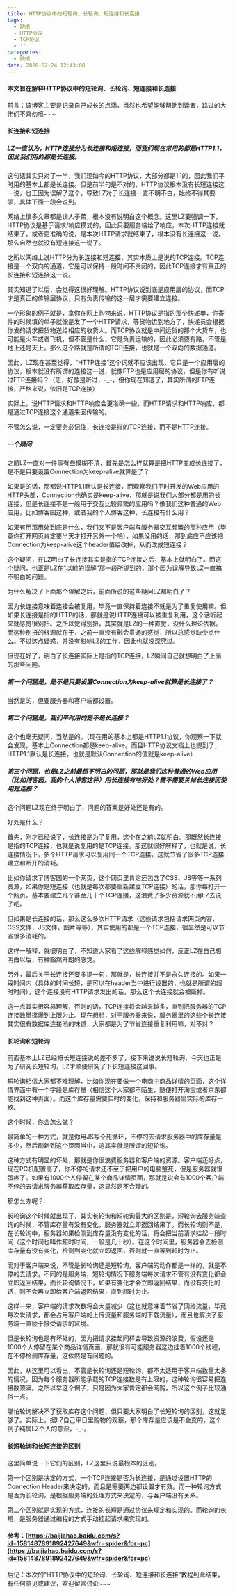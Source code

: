 ```yaml
---
title: HTTP协议中的短轮询、长轮询、短连接和长连接
tags:
  - 网络
  - HTTP协议
  - TCP协议
  - ''
categories:
  - 网络
date: 2020-02-24 12:43:00
---
```

#### 本文旨在解释HTTP协议中的短轮询、长轮询、短连接和长连接

前言：该博客主要是记录自己成长的点滴，当然也希望能够帮助到读者，路过的大佬们不喜勿喷~~~
<!-- more -->
#### 长连接和短连接
##### LZ一直认为，HTTP连接分为长连接和短连接，而我们现在常用的都是HTTP1.1，因此我们用的都是长连接。

这句话其实只对了一半，我们现如今的HTTP协议，大部分都是1.1的，因此我们平时用的基本上都是长连接。但是前半句是不对的，HTTP协议根本没有长短连接这一说，也正因为误解了这个，导致LZ对于长连接一直不明不白，始终不得其要领，具体下面一段会说到。

网络上很多文章都是误人子弟，根本没有说明白这个概念。这里LZ要强调一下，HTTP协议是基于请求/响应模式的，因此只要服务端给了响应，本次HTTP连接就结束了，或者更准确的说，是本次HTTP请求就结束了，根本没有长连接这一说。那么自然也就没有短连接这一说了。

之所以网络上说HTTP分为长连接和短连接，其实本质上是说的TCP连接。TCP连接是一个双向的通道，它是可以保持一段时间不关闭的，因此TCP连接才有真正的长连接和短连接这一说。

其实知道了以后，会觉得这很好理解。HTTP协议说到底是应用层的协议，而TCP才是真正的传输层协议，只有负责传输的这一层才需要建立连接。

一个形象的例子就是，拿你在网上购物来说，HTTP协议是指的那个快递单，你寄件的时候填的单子就像是发了一个HTTP请求，等货物运到地方了，快递员会根据你发的请求把货物送给相应的收货人。而TCP协议就是中间运货的那个大货车，也可能是火车或者飞机，但不管是什么，它是负责运输的，因此必须要有路，不管是地上还是天上。那么这个路就是所谓的TCP连接，也就是一个双向的数据通道。

因此，LZ现在甚至觉得，“HTTP连接”这个词就不应该出现，它只是一个应用层的协议，根本就没有所谓的连接这一说，就像FTP也是应用层的协议，但是你有听说过FTP连接吗？（恩，好像是听过，-_-，但你现在知道了，其实所谓的FTP连接，严格来说，依旧是TCP连接）

实际上，说HTTP请求和HTTP响应会更准确一些，而HTTP请求和HTTP响应，都是通过TCP连接这个通道来回传输的。

不管怎么说，一定要务必记住，长连接是指的TCP连接，而不是HTTP连接。

##### 一个疑问

之前LZ一直对一件事有些模糊不清，首先是怎么样就算是把HTTP变成长连接了，是不是只要设置Connection为keep-alive就算是了？

如果是的话，那都说HTTP1.1默认是长连接，而观察我们平时开发的Web应用的HTTP头部，Connection也确实是keep-alive，那就是说我们大部分都是用的长连接，但是长连接不是一般用于交互比较频繁的应用吗？像我们这种普通的Web应用，比如博客园这种，或者我的个人博客这种，长连接有什么用？

如果有用那用处到底是什么，我们又不是客户端与服务器交互频繁的那种应用（毕竟你打开网页肯定要半天才打开另外一个吧），如果没用的话，那到底应不应该把Connection为keep-alive这个header值给改掉，从而改成短连接？

这个疑问，在LZ明白了长连接其实是指的TCP连接之后，基本上就明白了。而这个疑问，也正是LZ在“以前的误解”那一段所提到的，那个因为误解导致LZ一直搞不明白的问题。

为什么解决了上面那个误解之后，前面所说的这些疑问LZ都明白了？

因为长连接意味着连接会被复用，毕竟一直保持着连接不就是为了重复使用嘛。但如果长连接是指的HTTP的话，那就是说HTTP连接可以被重复利用，这个话听起来就感觉很别扭。之所以觉得别扭，其实就是LZ的一种直觉，没什么理论依据。而这种别扭的根源就在于，之前一直没有融会贯通的感觉，所以总感觉缺少点什么。不过这点疑惑，并没有影响LZ的工作，因此也就没深究过。

但现在好了，明白了长连接实际上是指的TCP连接，LZ瞬间自己就想明白了上面的那些问题。

##### 第一个问题是，是不是只要设置Connection为keep-alive就算是长连接了？

当然是的，但要服务器和客户端都设置。

##### 第二个问题是，我们平时用的是不是长连接？

这个也毫无疑问，当然是的。（现在用的基本上都是HTTP1.1协议，你观察一下就会发现，基本上Connection都是keep-alive。而且HTTP协议文档上也提到了，HTTP1.1默认是长连接，也就是默认Connection的值就是keep-alive）

##### 第三个问题，也是LZ之前最想不明白的问题，那就是我们这种普通的Web应用（比如博客园，我的个人博客这种）用长连接有啥好处？需不需要关掉长连接而使用短连接？

这个问题LZ现在终于明白了，问题的答案是好处还是有的。

好处是什么？

首先，刚才已经说了，长连接是为了复用，这个在之前LZ就明白。那既然长连接是指的TCP连接，也就是说复用的是TCP连接。那这就很好解释了，也就是说，长连接情况下，多个HTTP请求可以复用同一个TCP连接，这就节省了很多TCP连接建立和断开的消耗。

比如你请求了博客园的一个网页，这个网页里肯定还包含了CSS、JS等等一系列资源，如果你是短连接（也就是每次都要重新建立TCP连接）的话，那你每打开一个网页，基本要建立几个甚至几十个TCP连接，这浪费了多少资源就不用LZ去说了吧。

但如果是长连接的话，那么这么多次HTTP请求（这些请求包括请求网页内容，CSS文件，JS文件，图片等等），其实使用的都是一个TCP连接，很显然是可以节省很多消耗的。

这样一解释，就很明白了，不知道大家看了这些解释感觉如何，反正LZ在自己想明白以后，有种豁然开朗的感觉。

另外，最后关于长连接还要多提一句，那就是，长连接并不是永久连接的。如果一段时间内（具体的时间长短，是可以在header当中进行设置的，也就是所谓的超时时间），这个连接没有HTTP请求发出的话，那么这个长连接就会被断掉。

这一点其实很容易理解，否则的话，TCP连接将会越来越多，直到把服务器的TCP连接数量撑爆到上限为止。现在想想，对于服务器来说，服务器里的这些个长连接其实很有数据库连接池的味道，大家都是为了节省连接重复利用嘛，对不对？

#### 长轮询和短轮询

前面基本上LZ已经把长短连接说的差不多了，接下来说说长短轮询，今天也正是为了研究长短轮询，LZ才顺便研究了下长短连接这回事。

短轮询相信大家都不难理解，比如你现在要做一个电商中商品详情的页面，这个详情界面中有一个字段是库存量（相信这个大家都不陌生，随便打开淘宝或者京东都能找到这种页面）。而这个库存量需要实时的变化，保持和服务器里实际的库存一致。

这个时候，你会怎么做？

最简单的一种方式，就是你用JS写个死循环，不停的去请求服务器中的库存量是多少，然后刷新到这个页面当中，这其实就是所谓的短轮询。

这种方式有明显的坏处，那就是你很浪费服务器和客户端的资源。客户端还好点，现在PC机配置高了，你不停的请求还不至于把用户的电脑整死，但是服务器就很蛋疼了。如果有1000个人停留在某个商品详情页面，那就是说会有1000个客户端不停的去请求服务器获取库存量，这显然是不合理的。

那怎么办呢？

长轮询这个时候就出现了，其实长轮询和短轮询最大的区别是，短轮询去服务端查询的时候，不管库存量有没有变化，服务器就立即返回结果了。而长轮询则不是，在长轮询中，服务器如果检测到库存量没有变化的话，将会把当前请求挂起一段时间（这个时间也叫作超时时间，一般是几十秒）。在这个时间里，服务器会去检测库存量有没有变化，检测到变化就立即返回，否则就一直等到超时为止。

而对于客户端来说，不管是长轮询还是短轮询，客户端的动作都是一样的，就是不停的去请求，不同的是服务端，短轮询情况下服务端每次请求不管有没有变化都会立即返回结果，而长轮询情况下，如果有变化才会立即返回结果，而没有变化的话，则不会再立即给客户端返回结果，直到超时为止。

这样一来，客户端的请求次数将会大量减少（这也就意味着节省了网络流量，毕竟每次发请求，都会占用客户端的上传流量和服务端的下载流量），而且也解决了服务端一直疲于接受请求的窘境。

但是长轮询也是有坏处的，因为把请求挂起同样会导致资源的浪费，假设还是1000个人停留在某个商品详情页面，那就很有可能服务器这边挂着1000个线程，在不停检测库存量，这依然是有问题的。

因此，从这里可以看出，不管是长轮询还是短轮询，都不太适用于客户端数量太多的情况，因为每个服务器所能承载的TCP连接数是有上限的，这种轮询很容易把连接数顶满。之所以举这个例子，只是因为大家肯定都会网购，所以这个例子比较通俗一点。

哪怕轮询解决不了获取库存这个问题，但只要大家明白了长短轮询的区别，这就足够了。实际上，据LZ自己平日里购物的观察，那个库存量应该是不会变的，这个例子纯属LZ个人的意淫，-_-。

#### 长短轮询和长短连接的区别

这里简单说一下它们的区别，LZ这里只说最根本的区别。

第一个区别是决定的方式，一个TCP连接是否为长连接，是通过设置HTTP的Connection Header来决定的，而且是需要两边都设置才有效。而一种轮询方式是否为长轮询，是根据服务端的处理方式来决定的，与客户端没有关系。

第二个区别就是实现的方式，连接的长短是通过协议来规定和实现的。而轮询的长短，是服务器通过编程的方式手动挂起请求来实现的。

#### 参考：[https://baijiahao.baidu.com/s?id=1581487891892427649&wfr=spider&for=pc](https://baijiahao.baidu.com/s?id=1581487891892427649&wfr=spider&for=pc)

后记：本次的“HTTP协议中的短轮询、长轮询、短连接和长连接”教程到此结束，有任何意见或建议，欢迎留言讨论~~~